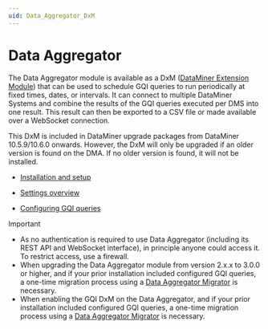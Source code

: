 ```yaml
---
uid: Data_Aggregator_DxM
---
```


# Data Aggregator

The Data Aggregator module is available as a DxM ([DataMiner Extension Module](xref:DataMinerExtensionModules)) that can be used to schedule GQI queries to run periodically at fixed times, dates, or intervals. It can connect to multiple DataMiner Systems and combine the results of the GQI queries executed per DMS into one result. This result can then be exported to a CSV file or made available over a WebSocket connection.

This DxM is included in DataMiner upgrade packages from DataMiner 10.5.9/10.6.0 onwards<!--RN 43334-->. However, the DxM will only be upgraded if an older version is found on the DMA. If no older version is found, it will not be installed.

- [Installation and setup](xref:Data_Aggregator_install_setup)

- [Settings overview](xref:Data_Aggregator_settings)

- [Configuring GQI queries](xref:Data_Aggregator_queries)

> [!IMPORTANT]
>
> - As no authentication is required to use Data Aggregator (including its REST API and WebSocket interface), in principle anyone could access it. To restrict access, use a firewall.
> - When upgrading the Data Aggregator module from version 2.x.x to 3.0.0 or higher, and if your prior installation included configured GQI queries, a one-time migration process using a [Data Aggregator Migrator](xref:Data_Aggregator_Migrators#upgrading-from-version-2xx) is necessary.
> - When enabling the GQI DxM on the Data Aggregator, and if your prior installation included configured GQI queries, a one-time migration process using a [Data Aggregator Migrator](xref:Data_Aggregator_Migrators#enabling-gqi-dxm) is necessary.
